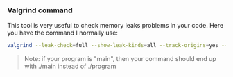 ### Valgrind command

This tool is very useful to check memory leaks problems in your code.
Here you have the command I normally use:

```sh
valgrind --leak-check=full --show-leak-kinds=all --track-origins=yes --verbose --log-file=log.txt ./program
```

> Note: if your program is "main", then your command should end up with ./main instead of ./program
